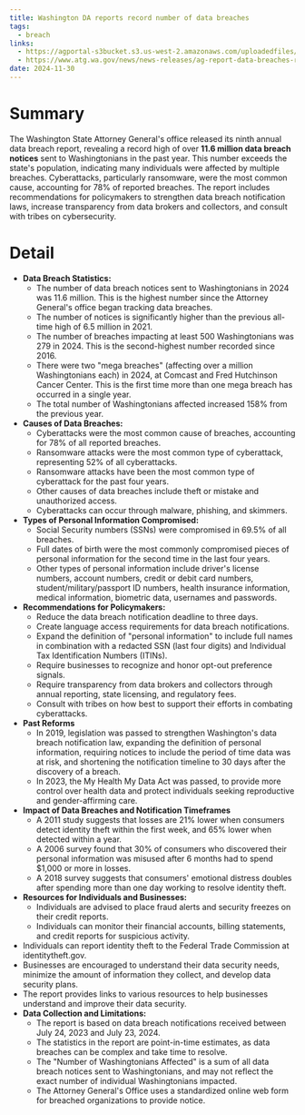 ```yaml
---
title: Washington DA reports record number of data breaches
tags:
  - breach
links:
  - https://agportal-s3bucket.s3.us-west-2.amazonaws.com/uploadedfiles/Home/News/Press_Releases/DBR2024_formtted_v4.pdf?VersionId=_FNta5sD0_.XU3gnR1WASUHAwNOdap7G
  - https://www.atg.wa.gov/news/news-releases/ag-report-data-breaches-reach-new-all-time-high-washington
date: 2024-11-30
---
```

# Summary

The Washington State Attorney General's office released its ninth annual data breach report, revealing a record high of over **11.6 million data breach notices** sent to Washingtonians in the past year. This number exceeds the state's population, indicating many individuals were affected by multiple breaches. Cyberattacks, particularly ransomware, were the most common cause, accounting for 78% of reported breaches. The report includes recommendations for policymakers to strengthen data breach notification laws, increase transparency from data brokers and collectors, and consult with tribes on cybersecurity.

# Detail

- **Data Breach Statistics:**
    - The number of data breach notices sent to Washingtonians in 2024 was 11.6 million. This is the highest number since the Attorney General's office began tracking data breaches.
    - The number of notices is significantly higher than the previous all-time high of 6.5 million in 2021.
    - The number of breaches impacting at least 500 Washingtonians was 279 in 2024. This is the second-highest number recorded since 2016.
    - There were two "mega breaches" (affecting over a million Washingtonians each) in 2024, at Comcast and Fred Hutchinson Cancer Center. This is the first time more than one mega breach has occurred in a single year.
    - The total number of Washingtonians affected increased 158% from the previous year.
- **Causes of Data Breaches:**
    - Cyberattacks were the most common cause of breaches, accounting for 78% of all reported breaches.
    - Ransomware attacks were the most common type of cyberattack, representing 52% of all cyberattacks.
    - Ransomware attacks have been the most common type of cyberattack for the past four years.
    - Other causes of data breaches include theft or mistake and unauthorized access.
    - Cyberattacks can occur through malware, phishing, and skimmers.
- **Types of Personal Information Compromised:**
    - Social Security numbers (SSNs) were compromised in 69.5% of all breaches.
    - Full dates of birth were the most commonly compromised pieces of personal information for the second time in the last four years.
    - Other types of personal information include driver's license numbers, account numbers, credit or debit card numbers, student/military/passport ID numbers, health insurance information, medical information, biometric data, usernames and passwords.
- **Recommendations for Policymakers:**
    - Reduce the data breach notification deadline to three days.
    - Create language access requirements for data breach notifications.
    - Expand the definition of "personal information" to include full names in combination with a redacted SSN (last four digits) and Individual Tax Identification Numbers (ITINs).
    - Require businesses to recognize and honor opt-out preference signals.
    - Require transparency from data brokers and collectors through annual reporting, state licensing, and regulatory fees.
    - Consult with tribes on how best to support their efforts in combating cyberattacks.
- **Past Reforms**
    - In 2019, legislation was passed to strengthen Washington's data breach notification law, expanding the definition of personal information, requiring notices to include the period of time data was at risk, and shortening the notification timeline to 30 days after the discovery of a breach.
    - In 2023, the My Health My Data Act was passed, to provide more control over health data and protect individuals seeking reproductive and gender-affirming care.
- **Impact of Data Breaches and Notification Timeframes**
    - A 2011 study suggests that losses are 21% lower when consumers detect identity theft within the first week, and 65% lower when detected within a year.
    - A 2006 survey found that 30% of consumers who discovered their personal information was misused after 6 months had to spend $1,000 or more in losses.
    - A 2018 survey suggests that consumers' emotional distress doubles after spending more than one day working to resolve identity theft.
- **Resources for Individuals and Businesses:**
    - Individuals are advised to place fraud alerts and security freezes on their credit reports.
    - Individuals can monitor their financial accounts, billing statements, and credit reports for suspicious activity.
- Individuals can report identity theft to the Federal Trade Commission at identitytheft.gov.
- Businesses are encouraged to understand their data security needs, minimize the amount of information they collect, and develop data security plans.
- The report provides links to various resources to help businesses understand and improve their data security.
- **Data Collection and Limitations:**
    - The report is based on data breach notifications received between July 24, 2023 and July 23, 2024.
    - The statistics in the report are point-in-time estimates, as data breaches can be complex and take time to resolve.
    - The "Number of Washingtonians Affected" is a sum of all data breach notices sent to Washingtonians, and may not reflect the exact number of individual Washingtonians impacted.
    - The Attorney General's Office uses a standardized online web form for breached organizations to provide notice.